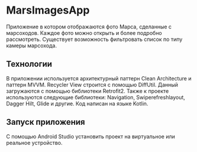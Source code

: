 # MarsImagesApp
Приложение в котором отображаются фото Марса, сделанные с марсоходов. Каждое фото можно открыть и более подробно рассмотреть. Существует возможность фильтровать список по типу камеры марсохода.

## Технологии
В приложении используется архитектурный паттерн Clean Architecture и паттерн MVVM. Recycler View строится с помощью DiffUtil. Данный загружаются с помощью библиотеки Retrofit2. Также к проекте используются следующие библиотеки: Navigation, Swiperefreshlayout, Dagger Hilt, Glide и другие. Код написан на языке Kotlin.

## Запуск приложения
С помощью Android Studio установить проект на виртуальное или реальное устройство.
